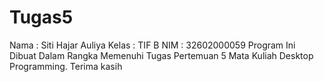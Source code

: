 # Tugas5
Nama : Siti Hajar Auliya
Kelas : TIF B
NIM : 32602000059
Program Ini Dibuat Dalam Rangka Memenuhi Tugas Pertemuan 5 Mata Kuliah Desktop Programming. Terima kasih

